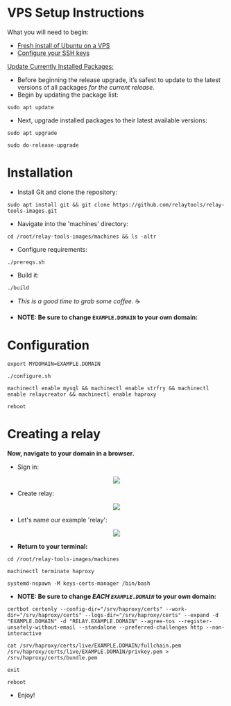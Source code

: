 # VPS Setup Instructions

What you will need to begin:
- [Fresh install of Ubuntu on a VPS](https://www.digitalocean.com/community/tutorials/how-to-upgrade-to-ubuntu-22-04-jammy-jellyfish)
- [Configure your SSH keys](https://www.digitalocean.com/community/tutorials/how-to-set-up-ssh-keys-on-ubuntu-22-04)


[Update Currently Installed Packages:](https://www.digitalocean.com/community/tutorials/how-to-upgrade-to-ubuntu-22-04-jammy-jellyfish#step-2-updating-currently-installed-packages)

- Before beginning the release upgrade, it’s safest to update to the latest versions of all packages _for the current release_.
- Begin by updating the package list:

```
sudo apt update
```
 
- Next, upgrade installed packages to their latest available versions:

```
sudo apt upgrade
```

```
sudo do-release-upgrade
```

# Installation

- Install Git and clone the repository:

```
sudo apt install git && git clone https://github.com/relaytools/relay-tools-images.git
```

- Navigate into the 'machines' directory:

```
cd /root/relay-tools-images/machines && ls -altr
```

- Configure requirements:

```
./prereqs.sh
```

- Build it:

```
./build
```

- *This is a good time to grab some coffee.* ☕

- **NOTE: Be sure to change `EXAMPLE.DOMAIN` to your own domain:**

# Configuration

```
export MYDOMAIN=EXAMPLE.DOMAIN
```

```
./configure.sh
```

```
machinectl enable mysql && machinectl enable strfry && machinectl enable relaycreator && machinectl enable haproxy
```

```
reboot
```

# Creating a relay

**Now, navigate to your domain in a browser.**

- Sign in:

<p align="center">
  <img src="https://github.com/TekkadanPlays/docs/assets/93434084/826bbd35-1e58-4cc1-ae01-a0f8e0d329ff">
</p>

- Create relay:

<p align="center">
  <img src="https://github.com/TekkadanPlays/docs/assets/93434084/75e993d9-b3ac-490f-82f3-fee785392e96">
</p>

- Let's name our example 'relay':

<p align="center">
  <img src="https://github.com/TekkadanPlays/docs/assets/93434084/ddd1906f-6757-429b-9757-a0b73299fe1c">
</p>

- **Return to your terminal:**

```
cd /root/relay-tools-images/machines
```

```
machinectl terminate haproxy
```

```
systemd-nspawn -M keys-certs-manager /bin/bash
```

- **NOTE: Be sure to change _EACH `EXAMPLE.DOMAIN`_ to your own domain:**

```
certbot certonly --config-dir="/srv/haproxy/certs" --work-dir="/srv/haproxy/certs" --logs-dir="/srv/haproxy/certs" --expand -d "EXAMPLE.DOMAIN" -d "RELAY.EXAMPLE.DOMAIN" --agree-tos --register-unsafely-without-email --standalone --preferred-challenges http --non-interactive
```

```
cat /srv/haproxy/certs/live/EXAMPLE.DOMAIN/fullchain.pem /srv/haproxy/certs/live/EXAMPLE.DOMAIN/privkey.pem > /srv/haproxy/certs/bundle.pem
```

```
exit
```

```
reboot
```

- Enjoy!
